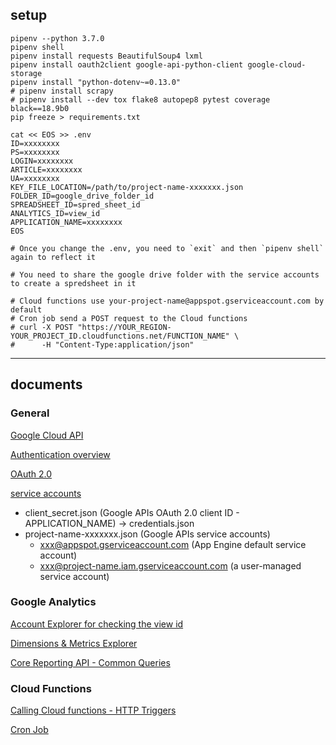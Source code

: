 ## setup

```shell
pipenv --python 3.7.0
pipenv shell
pipenv install requests BeautifulSoup4 lxml
pipenv install oauth2client google-api-python-client google-cloud-storage
pipenv install "python-dotenv~=0.13.0"
# pipenv install scrapy
# pipenv install --dev tox flake8 autopep8 pytest coverage black==18.9b0
pip freeze > requirements.txt

cat << EOS >> .env
ID=xxxxxxxx
PS=xxxxxxxx
LOGIN=xxxxxxxx
ARTICLE=xxxxxxxx
UA=xxxxxxxx
KEY_FILE_LOCATION=/path/to/project-name-xxxxxxx.json
FOLDER_ID=google_drive_folder_id
SPREADSHEET_ID=spred_sheet_id
ANALYTICS_ID=view_id
APPLICATION_NAME=xxxxxxxx
EOS

# Once you change the .env, you need to `exit` and then `pipenv shell` again to reflect it

# You need to share the google drive folder with the service accounts to create a spredsheet in it

# Cloud functions use your-project-name@appspot.gserviceaccount.com by default
# Cron job send a POST request to the Cloud functions
# curl -X POST "https://YOUR_REGION-YOUR_PROJECT_ID.cloudfunctions.net/FUNCTION_NAME" \
#      -H "Content-Type:application/json"
```

---

## documents

### General

[Google Cloud API](https://cloud.google.com/apis/docs/overview?hl=en)

[Authentication overview](https://cloud.google.com/docs/authentication?hl=en)

[OAuth 2.0](https://cloud.google.com/docs/authentication/end-user?hl=en)

[service accounts](https://cloud.google.com/iam/docs/service-accounts?hl=en)

- client_secret.json (Google APIs OAuth 2.0 client ID - APPLICATION_NAME) -> credentials.json
- project-name-xxxxxxx.json (Google APIs service accounts)
  - xxx@appspot.gserviceaccount.com (App Engine default service account)
  - xxx@project-name.iam.gserviceaccount.com (a user-managed service account)

### Google Analytics

[Account Explorer for checking the view id](https://ga-dev-tools.appspot.com/account-explorer/)

[Dimensions & Metrics Explorer](https://ga-dev-tools.appspot.com/dimensions-metrics-explorer/?hl=en)

[Core Reporting API - Common Queries](https://developers.google.com/analytics/devguides/reporting/core/v3/common-queries?hl=en)

### Cloud Functions

[Calling Cloud functions - HTTP Triggers](https://cloud.google.com/functions/docs/calling/http?hl=en)

[Cron Job](https://cron-job.org/)
